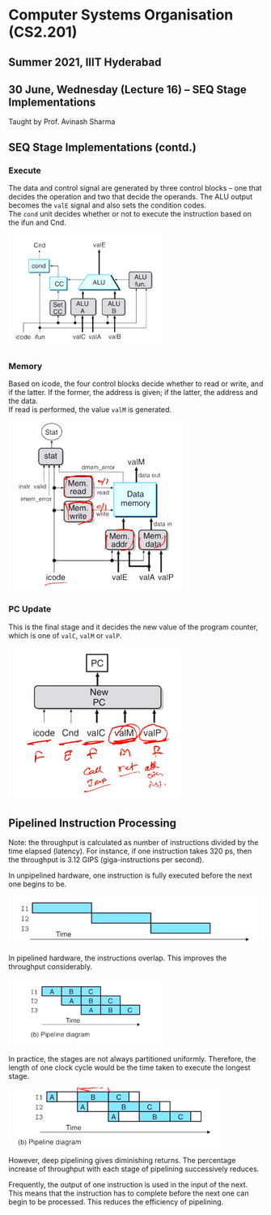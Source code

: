 # Computer Systems Organisation (CS2.201)
## Summer 2021, IIIT Hyderabad
## 30 June, Wednesday (Lecture 16) – SEQ Stage Implementations

Taught by Prof. Avinash Sharma

## SEQ Stage Implementations (contd.)
### Execute
The data and control signal are generated by three control blocks – one that decides the operation and two that decide the operands. The ALU output becomes the `valE` signal and also sets the condition codes.  
The `cond` unit decides whether or not to execute the instruction based on the ifun and Cnd.

![Execute Implementation](execute.png)

### Memory
Based on icode, the four control blocks decide whether to read or write, and if the latter. If the former, the address is given; if the latter, the address and the data.  
If read is performed, the value `valM` is generated.

![Memory Implementation](memory.png)

### PC Update 
This is the final stage and it decides the new value of the program counter, which is one of `valC`, `valM` or `valP`.

![PC Update Implementation](update.png)

## Pipelined Instruction Processing
Note: the throughput is calculated as number of instructions divided by the time elapsed (latency). For instance, if one instruction takes 320 ps, then the throughput is 3.12 GIPS (giga-instructions per second).

In unpipelined hardware, one instruction is fully executed before the next one begins to be.

![Unpipelined Implementation](unpipelined.png)

In pipelined hardware, the instructions overlap. This improves the throughput considerably.

![Pipelined Implementation](pipelined.png)

In practice, the stages are not always partitioned uniformly. Therefore, the length of one clock cycle would be the time taken to execute the longest stage.

![Non-Uniform Pipelining](nonuni.png)

However, deep pipelining gives diminishing returns. The percentage increase of throughput with each stage of pipelining successively reduces.  

Frequently, the output of one instruction is used in the input of the next. This means that the instruction has to complete before the next one can begin to be processed. This reduces the efficiency of pipelining.
